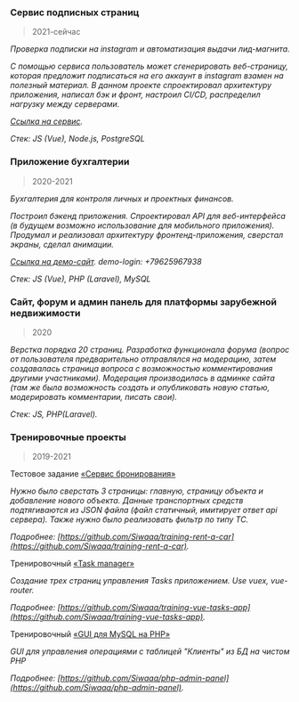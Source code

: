 ### Сервис подписных страниц 

> 2021-сейчас

_Проверка подписки на instagram и автоматизация выдачи лид-магнита._

_С помощью сервиса пользователь может сгенерировать веб-страницу, которая предложит подписаться на его аккаунт в instagram взамен на полезный материал._
_В данном проекте спроектировал архитектуру приложения, написал бэк и фронт, настроил CI/CD, распределил нагрузку между серверами._

_[Ссылка на сервис](https://client-turbine.ru/)._

_Стек: JS (Vue), Node.js, PostgreSQL_


### Приложение бухгалтерии

> 2020-2021

_Бухгалтерия для контроля личных и проектных финансов._

_Построил бэкенд приложения. Спроектировал API для веб-интерфейса (в будущем возможно использование для мобильного приложения)._
_Продумал и реализовал архитектуру фронтенд-приложения, сверстал экраны, сделал анимации._

_[Ссылка на демо-сайт](https://bu.emocia.com/). demo-login: +79625967938_

_Стек: JS (Vue), PHP (Laravel), MySQL_


### Сайт, форум и админ панель для платформы зарубежной недвижимости

> 2020

_Верстка порядка 20 страниц. Разработка функционала форума (вопрос от пользователя предварительно отправлялся на модерацию, затем создавалась страница вопроса с возможностью комментирования другими участниками). Модерация производилась в админке сайта (там же была возможность создать и опубликовать новую статью, модерировать комментарии, писать свои)._

_Стек: JS, PHP(Laravel)._


### Тренировочные проекты

> 2019-2021

Тестовое задание [«Сервис бронирования»](https://github.com/Siwaaa/training-rent-a-car)

_Нужно было сверстать 3 страницы: главную, страницу объекта и добавление нового объекта. Данные транспортных средств подтягиваются из JSON файла (файл статичный, имитирует ответ api сервера). Также нужно было реализовать фильтр по типу ТС._

_Подробнее: [https://github.com/Siwaaa/training-rent-a-car](https://github.com/Siwaaa/training-rent-a-car)._

Тренировочный [«Task manager»](https://github.com/Siwaaa/training-vue-tasks-app)

_Создание трех страниц управления Tasks приложением. Use vuex, vue-router._

_Подробнее: [https://github.com/Siwaaa/training-vue-tasks-app](https://github.com/Siwaaa/training-vue-tasks-app)._

Тренировочный [«GUI для MySQL на PHP»](https://github.com/Siwaaa/php-admin-panel)

_GUI для управления операциями с таблицей "Клиенты" из БД на чистом PHP_

_Подробнее: [https://github.com/Siwaaa/php-admin-panel](https://github.com/Siwaaa/php-admin-panel)._
